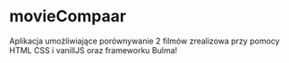 # movieCompaar
 Aplikacja umożliwiające porównywanie 2 filmów zrealizowa przy pomocy HTML CSS i vanillJS oraz frameworku Bulma!
